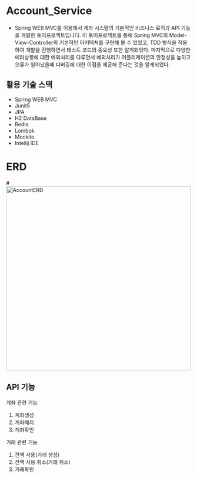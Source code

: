 # Account_Service

- Spring WEB MVC를 이용해서 계좌 시스템의 기본적인 비즈니스 로직과 API 기능을 개발한 토이프로젝트입니다. 이 토이프로젝트를 통해 Spring MVC의 Model-View-Controller의 기본적인 아키텍쳐를 구현해 볼 수 있었고, TDD 방식을 적용하여 개발을 진행하면서 테스트 코드의 중요성 또한 알게되었다. 마지막으로 다양한 에러상황에 대한 예외처리를 다루면서 
예외처리가 어플리케이션의 안정성을 높이고 오류가 일어났을때 디버깅에 대한 이점을 제공해 준다는 것을 알게되었다.

## 활용 기술 스택
- Spring WEB MVC
- Junit5
- JPA
- H2 DataBase
- Redis
- Lombok
- Mockito
- Intellij IDE 

# ERD
#<img width="502" alt="AccountERD" src="https://github.com/devhongsa/Account_Service/assets/100022877/67aa767c-7336-4226-ab56-fff33e64cecd">


## API 기능
계좌 관련 기능
1. 계좌생성
2. 계좌해지
3. 계좌확인

거래 관련 기능
1. 잔액 사용(거래 생성)
2. 잔액 사용 취소(거래 취소)
3. 거래확인


